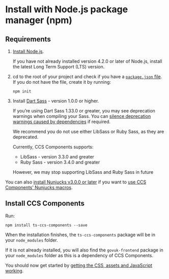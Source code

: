 # Install with Node.js package manager (npm)

## Requirements

1.  [Install Node.js](https://nodejs.org/en/).

    If you have not already installed version 4.2.0 or later of Node.js, install the latest Long Term Support (LTS) version.

2.  cd to the root of your project and check if you have a [`package.json` file](https://docs.npmjs.com/files/package.json).   
    If you do not have the file, create it by running:
    ```
    npm init
    ```

3.  Install [Dart Sass](https://www.npmjs.com/package/sass) - version 1.0.0 or higher.

    If you’re using Dart Sass 1.33.0 or greater, you may see deprecation warnings when compiling your Sass. You can [silence deprecation warnings caused by dependencies](/docs/guides/import-assets.md#silence-deprecation-warnings-from-dependencies-in-dart-sass) if required.

    We recommend you do not use either LibSass or Ruby Sass, as they are deprecated.

    Currently, CCS Components supports:

    - LibSass - version 3.3.0 and greater
    - Ruby Sass - version 3.4.0 and greater

    However, we may stop supporting LibSass and Ruby Sass in future

<!-- Create guide for nunjucks -->
You can also [install Nunjucks v3.0.0 or later](https://www.npmjs.com/package/nunjucks) if you want to [use CCS Components' Nunjucks macros](/docs/guides/use-nunjucks.md).

## Install CCS Components

Run:
```
npm install ts-ccs-components --save
```
When the installation finishes, the `ts-ccs-components` package will be in your `node_modules` folder.

If it is not already installed, you will also find the `govuk-frontend` package in your `node_modules` folder as this is a dependency of CCS Components.

You should now get started by [getting the CSS, assets and JavaScript working](/docs/guides/get-started.md).
